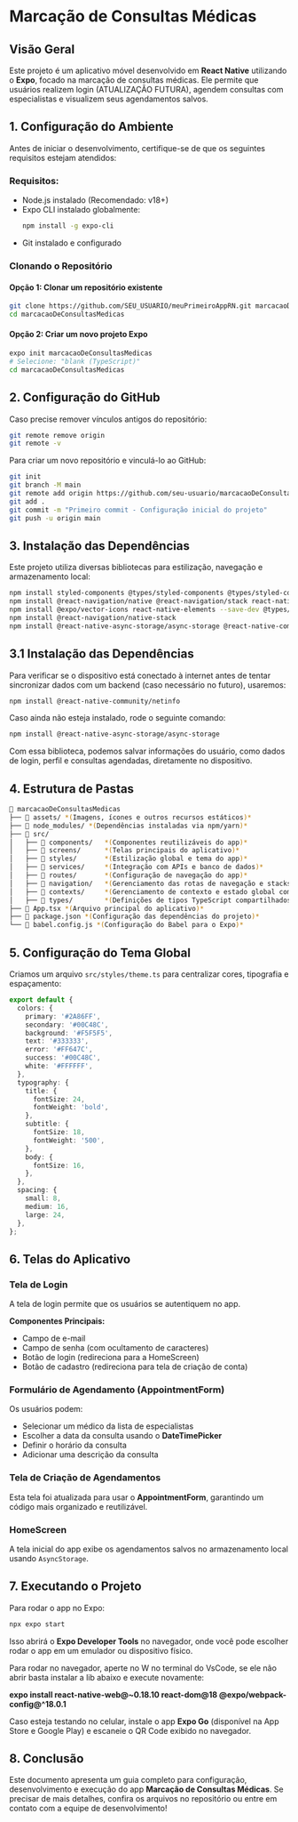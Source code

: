 # Marcação de Consultas Médicas

## Visão Geral
Este projeto é um aplicativo móvel desenvolvido em **React Native** utilizando o **Expo**, focado na marcação de consultas médicas. Ele permite que usuários realizem login (ATUALIZAÇÃO FUTURA), agendem consultas com especialistas e visualizem seus agendamentos salvos.

## 1. Configuração do Ambiente
Antes de iniciar o desenvolvimento, certifique-se de que os seguintes requisitos estejam atendidos:

### Requisitos:
- Node.js instalado (Recomendado: v18+)
- Expo CLI instalado globalmente:
  ```sh
  npm install -g expo-cli
  ```
- Git instalado e configurado

### Clonando o Repositório
#### Opção 1: Clonar um repositório existente
```sh
git clone https://github.com/SEU_USUARIO/meuPrimeiroAppRN.git marcacaoDeConsultasMedicas
cd marcacaoDeConsultasMedicas
```

#### Opção 2: Criar um novo projeto Expo
```sh
expo init marcacaoDeConsultasMedicas
# Selecione: "blank (TypeScript)"
cd marcacaoDeConsultasMedicas
```

## 2. Configuração do GitHub
Caso precise remover vínculos antigos do repositório:
```sh
git remote remove origin
git remote -v
```

Para criar um novo repositório e vinculá-lo ao GitHub:
```sh
git init
git branch -M main
git remote add origin https://github.com/seu-usuario/marcacaoDeConsultasMedicas.git
git add .
git commit -m "Primeiro commit - Configuração inicial do projeto"
git push -u origin main
```

## 3. Instalação das Dependências
Este projeto utiliza diversas bibliotecas para estilização, navegação e armazenamento local:
```sh
npm install styled-components @types/styled-components @types/styled-components-react-native
npm install @react-navigation/native @react-navigation/stack react-native-screens react-native-safe-area-context react-native-gesture-handler
npm install @expo/vector-icons react-native-elements --save-dev @types/react-native-elements
npm install @react-navigation/native-stack
npm install @react-native-async-storage/async-storage @react-native-community/datetimepicker
```
## 3.1 Instalação das Dependências
Para verificar se o dispositivo está conectado à internet antes de tentar sincronizar dados com um backend (caso necessário no futuro), usaremos:
```sh
npm install @react-native-community/netinfo
```
Caso ainda não esteja instalado, rode o seguinte comando:
```sh
npm install @react-native-async-storage/async-storage
```
Com essa biblioteca, podemos salvar informações do usuário, como dados de login, perfil e consultas agendadas, diretamente no dispositivo.

## 4. Estrutura de Pastas
```sh
📂 marcacaoDeConsultasMedicas
├── 📂 assets/ *(Imagens, ícones e outros recursos estáticos)*
├── 📂 node_modules/ *(Dependências instaladas via npm/yarn)*
├── 📂 src/  
│   ├── 📁 components/   *(Componentes reutilizáveis do app)*
│   ├── 📁 screens/      *(Telas principais do aplicativo)*
│   ├── 📁 styles/       *(Estilização global e tema do app)*
│   ├── 📁 services/     *(Integração com APIs e banco de dados)*
│   ├── 📁 routes/       *(Configuração de navegação do app)*
│   ├── 📁 navigation/   *(Gerenciamento das rotas de navegação e stacks do React Navigation)*
│   ├── 📁 contexts/     *(Gerenciamento de contexto e estado global com Context API)*
│   ├── 📁 types/        *(Definições de tipos TypeScript compartilhados)*
├── 📄 App.tsx *(Arquivo principal do aplicativo)*
├── 📄 package.json *(Configuração das dependências do projeto)*
└── 📄 babel.config.js *(Configuração do Babel para o Expo)*
```

## 5. Configuração do Tema Global
Criamos um arquivo `src/styles/theme.ts` para centralizar cores, tipografia e espaçamento:
```ts
export default {
  colors: {
    primary: '#2A86FF',
    secondary: '#00C48C',
    background: '#F5F5F5',
    text: '#333333',
    error: '#FF647C',
    success: '#00C48C',
    white: '#FFFFFF',
  },
  typography: {
    title: {
      fontSize: 24,
      fontWeight: 'bold',
    },
    subtitle: {
      fontSize: 18,
      fontWeight: '500',
    },
    body: {
      fontSize: 16,
    },
  },
  spacing: {
    small: 8,
    medium: 16,
    large: 24,
  },
};
```

## 6. Telas do Aplicativo

### Tela de Login 
A tela de login permite que os usuários se autentiquem no app.

**Componentes Principais:**
- Campo de e-mail
- Campo de senha (com ocultamento de caracteres)
- Botão de login (redireciona para a HomeScreen)
- Botão de cadastro (redireciona para tela de criação de conta)

### Formulário de Agendamento (AppointmentForm)
Os usuários podem:
- Selecionar um médico da lista de especialistas
- Escolher a data da consulta usando o **DateTimePicker**
- Definir o horário da consulta
- Adicionar uma descrição da consulta

### Tela de Criação de Agendamentos
Esta tela foi atualizada para usar o **AppointmentForm**, garantindo um código mais organizado e reutilizável.

### HomeScreen
A tela inicial do app exibe os agendamentos salvos no armazenamento local usando `AsyncStorage`.

## 7. Executando o Projeto
Para rodar o app no Expo:
```sh
npx expo start
```
Isso abrirá o **Expo Developer Tools** no navegador, onde você pode escolher rodar o app em um emulador ou dispositivo físico.

Para rodar no navegador, aperte no W no terminal do VsCode, se ele não abrir basta instalar a lib abaixo e execute novamente:

**expo install react-native-web@~0.18.10 react-dom@18 @expo/webpack-config@^18.0.1**

Caso esteja testando no celular, instale o app **Expo Go** (disponível na App Store e Google Play) e escaneie o QR Code exibido no navegador.

## 8. Conclusão
Este documento apresenta um guia completo para configuração, desenvolvimento e execução do app **Marcação de Consultas Médicas**. Se precisar de mais detalhes, confira os arquivos no repositório ou entre em contato com a equipe de desenvolvimento!

